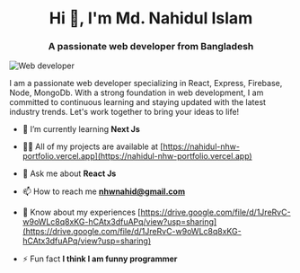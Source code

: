<h1 align="center">Hi 👋, I'm Md. Nahidul Islam</h1>
<h3 align="center">A passionate web developer from Bangladesh</h3>

![Web developer](https://i.ibb.co/n1rMGDP/banner-web.png)

I am a passionate web developer specializing in React, Express, Firebase, Node, MongoDb. With a strong foundation in web development, I am committed to continuous learning and staying updated with the latest industry trends. Let's work together to bring your ideas to life!

- 🌱 I’m currently learning **Next Js**

- 👨‍💻 All of my projects are available at [https://nahidul-nhw-portfolio.vercel.app](https://nahidul-nhw-portfolio.vercel.app)

- 💬 Ask me about **React Js**

- 📫 How to reach me **nhwnahid@gmail.com**

- 📄 Know about my experiences [https://drive.google.com/file/d/1JreRvC-w9oWLc8q8xKG-hCAtx3dfuAPq/view?usp=sharing](https://drive.google.com/file/d/1JreRvC-w9oWLc8q8xKG-hCAtx3dfuAPq/view?usp=sharing)

- ⚡ Fun fact **I think I am funny programmer**
